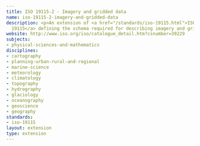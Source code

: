 ```yaml
---
title: ISO 19115-2 - Imagery and gridded data
name: iso-19115-2-imagery-and-gridded-data
description: <p>An extension of <a href="/standards/iso-19115.html">ISO
  19115</a> defining the schema required for describing imagery and gridded data.</p>
website: http://www.iso.org/iso/catalogue_detail.htm?csnumber=39229
subjects:
- physical-sciences-and-mathematics
disciplines:
- cartography
- planning-urban-rural-and-regional
- marine-science
- meteorology
- climatology
- topography
- hydrography
- glaciology
- oceanography
- geoscience
- geography
standards:
- iso-19115
layout: extension
type: extension
---
```


